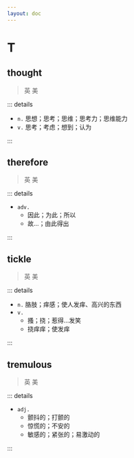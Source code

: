 ```yaml
---
layout: doc
---
```


# T

## thought
> 英 <Phonetic word="thought" lang="en-GB" phonetic="/θɔːt/"/>
> 美 <Phonetic word="thought" lang="en-US" phonetic="/θɔt/"/>

::: details

- `n.` 思想；思考；思维；思考力；思维能力
- `v.` 思考；考虑；想到；认为

:::

## therefore
> 英 <Phonetic word="therefore" lang="en-GB" phonetic="/ˈðeəfɔː(r)/"/>
> 美 <Phonetic word="therefore" lang="en-US" phonetic="/ˈðerfɔːr/"/>

::: details

- `adv.` 
    * 因此；为此；所以
    * 故…；由此得出

:::

## tickle
> 英 <Phonetic word="tickle" lang="en-GB" phonetic="/ˈtɪkl/"/>
> 美 <Phonetic word="tickle" lang="en-US" phonetic="/ˈtɪkəl/"/>

::: details

- `n.` 胳肢；痒感；使人发痒、高兴的东西 
- `v.` 
    * 搔；挠；惹得…发笑
    * 挠痒痒；使发痒

:::

## tremulous
> 英 <Phonetic word="tremulous" lang="en-GB" phonetic="/'trɛmjʊləs/"/>
> 美 <Phonetic word="tremulous" lang="en-US" phonetic="/'trɛmjələs/"/>

::: details

- `adj.` 
    * 颤抖的；打颤的 
    * 惊慌的；不安的
    * 敏感的；紧张的；易激动的

::: 